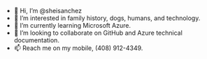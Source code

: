 - 👋 Hi, I’m @sheisanchez
- 👀 I’m interested in family history, dogs, humans, and technology.
- 🌱 I’m currently learning Microsoft Azure.
- 💞️ I’m looking to collaborate on GitHub and Azure technical documentation. 
- 📫 Reach me on my mobile, (408) 912-4349.

<!---
sheisanchez/sheisanchez is a ✨ special ✨ repository because its `README.md` (this file) appears on your GitHub profile.
You can click the Preview link to take a look at your changes.
--->
